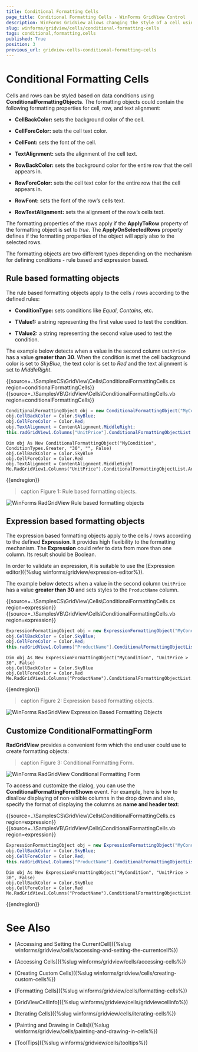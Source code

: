 ```yaml
---
title: Conditional Formatting Cells
page_title: Conditional Formatting Cells - WinForms GridView Control
description: WinForms GridView allows changing the style of a cell using a specific formatting rule . Learn how to use the ConditionalFormattingObjects.
slug: winforms/gridview/cells/conditional-formatting-cells
tags: conditional,formatting,cells
published: True
position: 3
previous_url: gridview-cells-conditional-formatting-cells
---
```


# Conditional Formatting Cells

Cells and rows can be styled based on data conditions using __ConditionalFormattingObjects__. The formatting objects could contain the following formatting properties for cell, row, and text alignment:

* __CellBackColor:__ sets the background color of the cell.        

* __CellForeColor:__ sets the cell text color.         

* __CellFont:__ sets the font of the cell.         

* __TextAlignment:__ sets the alignment of the cell text.         

* __RowBackColor:__ sets the background color for the entire row that the cell appears in.         

* __RowForeColor:__ sets the cell text color for the entire row that the cell appears in.         

* __RowFont:__ sets the font of the row’s cells text.         

* __RowTextAlignment:__ sets the alignment of the row’s cells text.
          
The formatting properties of the rows apply if the __ApplyToRow__ property of the formatting object is set to *true*. The __ApplyOnSelectedRows__ property defines if the formatting properties of the object will apply also to the selected rows.      

The formatting objects are two different types depending on the mechanism for defining conditions - rule based and expression based.
      
## Rule based formatting objects

The rule based formatting objects apply to the cells / rows according to the defined rules:

* __ConditionType:__ sets conditions like *Equal*, *Contains*, etc.            

* __TValue1:__ a string representing the first value used to test the condition.            

* __TValue2:__ a string representing the second value used to test the condition.            

The example below detects when a value in the second column `UnitPrice` has a value __greater than 30__. When the condition is met the cell background color is set to *SkyBlue*, the text color is set to *Red* and the text alignment is set to *MiddleRight*.

{{source=..\SamplesCS\GridView\Cells\ConditionalFormattingCells.cs region=conditionalFormattingCells}} 
{{source=..\SamplesVB\GridView\Cells\ConditionalFormattingCells.vb region=conditionalFormattingCells}} 

````C#
ConditionalFormattingObject obj = new ConditionalFormattingObject("MyCondition", ConditionTypes.Greater, "30", "", false);
obj.CellBackColor = Color.SkyBlue;
obj.CellForeColor = Color.Red;
obj.TextAlignment = ContentAlignment.MiddleRight;
this.radGridView1.Columns["UnitPrice"].ConditionalFormattingObjectList.Add(obj);

````
````VB.NET
Dim obj As New ConditionalFormattingObject("MyCondition", ConditionTypes.Greater, "30", "", False)
obj.CellBackColor = Color.SkyBlue
obj.CellForeColor = Color.Red
obj.TextAlignment = ContentAlignment.MiddleRight
Me.RadGridView1.Columns("UnitPrice").ConditionalFormattingObjectList.Add(obj)

````

{{endregion}} 

>caption Figure 1: Rule based formatting objects.

![WinForms RadGridView Rule based formatting objects](images/gridview-cells-conditional-formatting-cells001.png)

## Expression based formatting objects

The expression based formatting objects apply to the cells / rows according to the defined __Expression__. It provides high flexibility to the formatting mechanism. The __Expression__ could refer to data from more than one column. Its result should be Boolean.

In order to validate an expression, it is suitable to use the [Expression editor]({%slug winforms/gridview/expression-editor%}).
        
The example below detects when a value in the second column `UnitPrice` has a value __greater than 30__ and sets styles to the `ProductName` column.

{{source=..\SamplesCS\GridView\Cells\ConditionalFormattingCells.cs region=expression}} 
{{source=..\SamplesVB\GridView\Cells\ConditionalFormattingCells.vb region=expression}} 

````C#
ExpressionFormattingObject obj = new ExpressionFormattingObject("MyCondition", "UnitPrice > 30", false);
obj.CellBackColor = Color.SkyBlue;
obj.CellForeColor = Color.Red;
this.radGridView1.Columns["ProductName"].ConditionalFormattingObjectList.Add(obj);

````
````VB.NET
Dim obj As New ExpressionFormattingObject("MyCondition", "UnitPrice > 30", False)
obj.CellBackColor = Color.SkyBlue
obj.CellForeColor = Color.Red
Me.RadGridView1.Columns("ProductName").ConditionalFormattingObjectList.Add(obj)

````

{{endregion}} 

>caption Figure 2: Expression based formatting objects.

![WinForms RadGridView Expression Based Formatting Objects](images/gridview-cells-conditional-formatting-cells002.png)

## Customize ConditionalFormattingForm

__RadGridView__ provides a convenient form which the end user could use to create formatting objects:

>caption Figure 3: Conditional Formatting Form.

![WinForms RadGridView Conditional Formatting Form](images/gridview-cells-conditional-formatting-cells003.png)

To access and customize the dialog, you can use the  __ConditionalFormattingFormShown__ event. For example, here is how to disallow displaying of non-visible columns in the drop down and also, specify the format of displaying the columns as __name and header text__:

{{source=..\SamplesCS\GridView\Cells\ConditionalFormattingCells.cs region=expression}} 
{{source=..\SamplesVB\GridView\Cells\ConditionalFormattingCells.vb region=expression}} 

````C#
ExpressionFormattingObject obj = new ExpressionFormattingObject("MyCondition", "UnitPrice > 30", false);
obj.CellBackColor = Color.SkyBlue;
obj.CellForeColor = Color.Red;
this.radGridView1.Columns["ProductName"].ConditionalFormattingObjectList.Add(obj);

````
````VB.NET
Dim obj As New ExpressionFormattingObject("MyCondition", "UnitPrice > 30", False)
obj.CellBackColor = Color.SkyBlue
obj.CellForeColor = Color.Red
Me.RadGridView1.Columns("ProductName").ConditionalFormattingObjectList.Add(obj)

````

{{endregion}} 



# See Also
* [Accessing and Setting the CurrentCell]({%slug winforms/gridview/cells/accessing-and-setting-the-currentcell%})

* [Accessing Cells]({%slug winforms/gridview/cells/accessing-cells%})

* [Creating Custom Cells]({%slug winforms/gridview/cells/creating-custom-cells%})

* [Formatting Cells]({%slug winforms/gridview/cells/formatting-cells%})

* [GridViewCellInfo]({%slug winforms/gridview/cells/gridviewcellinfo%})

* [Iterating Cells]({%slug winforms/gridview/cells/iterating-cells%})

* [Painting and Drawing in Cells]({%slug winforms/gridview/cells/painting-and-drawing-in-cells%})

* [ToolTips]({%slug winforms/gridview/cells/tooltips%})

